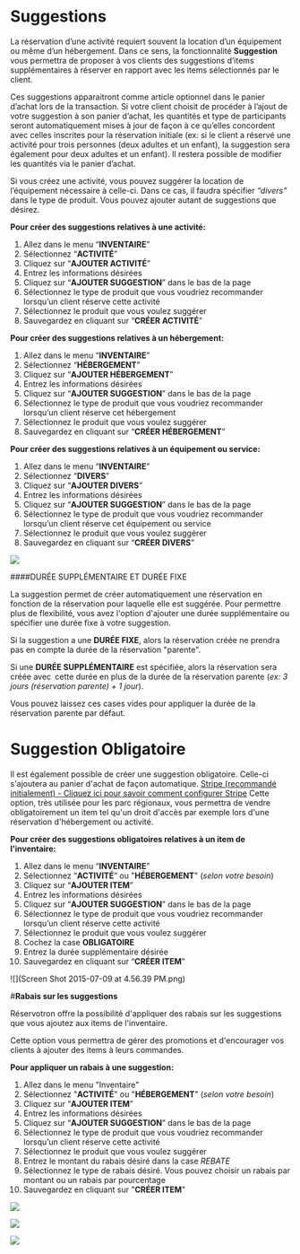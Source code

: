# Suggestions

La réservation d’une activité requiert souvent la location d’un équipement ou même d’un hébergement. Dans ce sens, la fonctionnalité **Suggestion** vous permettra de proposer à vos clients des suggestions d’items supplémentaires à réserver en rapport avec les items sélectionnés par le client. 

Ces suggestions apparaitront comme article optionnel dans le panier d’achat lors de la transaction. Si votre client choisit de procéder à l’ajout de votre suggestion à son panier d’achat, les quantités et type de participants seront automatiquement mises à jour de façon à ce qu’elles concordent avec celles inscrites pour la réservation initiale (ex: si le client a réservé une activité pour trois personnes (deux adultes et un enfant), la suggestion sera également pour deux adultes et un enfant). Il restera possible de modifier les quantités via le panier d’achat. 

Si vous créez une activité, vous pouvez suggérer la location de l’équipement nécessaire à celle-ci. Dans ce cas, il faudra spécifier *“divers”* dans le type de produit. Vous pouvez ajouter autant de suggestions que désirez.

**Pour créer des suggestions relatives à une activité:**
1. Allez dans le menu “**INVENTAIRE**”
1. Sélectionnez  “**ACTIVITÉ**”
1. Cliquez sur “**AJOUTER ACTIVITÉ**”
1. Entrez les informations désirées
1. Cliquez sur “**AJOUTER SUGGESTION**” dans le bas de la page
1. Sélectionnez le type de produit que vous voudriez recommander lorsqu’un client réserve cette activité
1. Sélectionnez le produit que vous voulez suggérer
1. Sauvegardez en cliquant sur “**CRÉER ACTIVITÉ**”

**Pour créer des suggestions relatives à un hébergement:**
1. Allez dans le menu “**INVENTAIRE**”
1. Sélectionnez “**HÉBERGEMENT**”
1. Cliquez sur “**AJOUTER HÉBERGEMENT**”
1. Entrez les informations désirées
1. Cliquez sur “**AJOUTER SUGGESTION**” dans le bas de la page
1. Sélectionnez le type de produit que vous voudriez recommander lorsqu’un client réserve cet hébergement
1. Sélectionnez le produit que vous voulez suggérer
1. Sauvegardez en cliquant sur “**CRÉER HÉBERGEMENT**”

**Pour créer des suggestions relatives à un équipement ou service:**
1. Allez dans le menu “**INVENTAIRE**”
1. Sélectionnez “**DIVERS**”
1. Cliquez sur “**AJOUTER DIVERS**”
1. Entrez les informations désirées
1. Cliquez sur “**AJOUTER SUGGESTION**” dans le bas de la page
1. Sélectionnez le type de produit que vous voudriez recommander lorsqu’un client réserve cet équipement ou service
1. Sélectionnez le produit que vous voulez suggérer
1. Sauvegardez en cliquant sur “**CRÉER DIVERS**”


![](https://monosnap.com/file/bvxjapP3xHJWmWkpt0RETgu4ILMInT.png)


####DURÉE SUPPLÉMENTAIRE ET DURÉE FIXE

La suggestion permet de créer automatiquement une réservation en fonction de la réservation pour laquelle elle est suggérée. Pour permettre plus de flexibilité, vous avez l'option d'ajouter une durée supplémentaire ou spécifier une durée fixe à votre suggestion.

Si la suggestion a une **DURÉE FIXE**, alors la réservation créée ne prendra pas en compte la durée de la réservation "parente".

Si une **DURÉE SUPPLÉMENTAIRE** est spécifiée, alors la réservation sera créée avec cette durée en plus de la durée de la réservation parente (*ex: 3 jours (réservation parente) + 1 jour*).

Vous pouvez laissez ces cases vides pour appliquer la durée de la réservation parente par défaut. 


# **Suggestion Obligatoire**



Il est également possible de créer une suggestion obligatoire. Celle-ci s'ajoutera au panier d'achat de façon automatique.
[Stripe (recommandé initialement) - Cliquez ici pour savoir comment configurer Stripe](stripe.md)
Cette option, très utilisée pour les parc régionaux, vous permettra de vendre obligatoirement un item tel qu'un droit d'accès par exemple lors d'une réservation d'hébergement ou activité.

**Pour créer des suggestions obligatoires relatives à un item de l'inventaire:**

1. Allez dans le menu “**INVENTAIRE**”
1. Sélectionnez “**ACTIVITÉ**” ou "**HÉBERGEMENT**" (*selon votre besoin*)
1. Cliquez sur “**AJOUTER ITEM**”
1. Entrez les informations désirées
1. Cliquez sur “**AJOUTER SUGGESTION**” dans le bas de la page
1. Sélectionnez le type de produit que vous voudriez recommander lorsqu’un client réserve cette activité
1. Sélectionnez le produit que vous voulez suggérer
2. Cochez la case **OBLIGATOIRE**
3. Entrez la durée supplémentaire désirée
1. Sauvegardez en cliquant sur “**CRÉER ITEM**”

![](Screen Shot 2015-07-09 at 4.56.39 PM.png)


#**Rabais sur les suggestions**

Réservotron offre la possibilité d'appliquer des rabais sur les suggestions que vous ajoutez aux items de l'inventaire. 

Cette option vous permettra de gérer des promotions et d'encourager vos clients à ajouter des items à leurs commandes.

**Pour appliquer un rabais à une suggestion:**
1. Allez dans le menu "Inventaire"
2. Sélectionnez "**ACTIVITÉ**" ou "**HÉBERGEMENT**" (*selon votre besoin*)
3. Cliquez sur “**AJOUTER ITEM**”
1. Entrez les informations désirées
1. Cliquez sur “**AJOUTER SUGGESTION**” dans le bas de la page
1. Sélectionnez le type de produit que vous voudriez recommander lorsqu’un client réserve cette activité
1. Sélectionnez le produit que vous voulez suggérer
2. Entrez le montant du rabais désiré dans la case *REBATE*
3. Sélectionnez le type de rabais désiré. Vous pouvez choisir un rabais par montant ou un rabais par pourcentage
4. Sauvegardez en cliquant sur "**CRÉER ITEM**"

![](https://api.monosnap.com/rpc/file/download?id=cqfQOd1DQXVwOL3VrxbOGOI8Fig94D) 

![](https://api.monosnap.com/rpc/file/download?id=ZQTFoygaPOGf30gesxTriZyZVbXIAj)

![](https://api.monosnap.com/rpc/file/download?id=g4gh9SFxApLVBsVwTvwnnthAFiXpQQ)